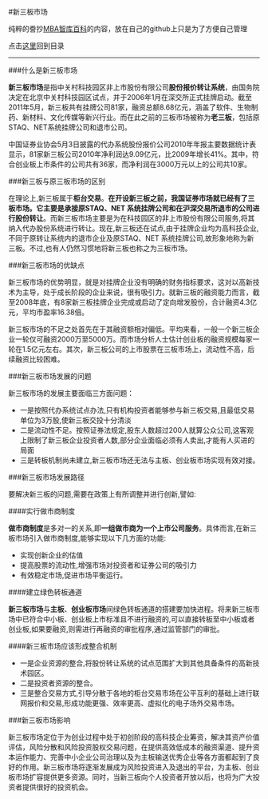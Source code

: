 #新三板市场

纯粹的誊抄[MBA智库百科](http://wiki.mbalib.com/wiki/%E6%96%B0%E4%B8%89%E6%9D%BF)的内容，放在自己的github上只是为了方便自己管理

点击[这里](http://www.xumenger.com/finance-knowledge-20160203/)回到目录

---

###什么是新三板市场

**新三板市场**是指中关村科技园区非上市股份有限公司**股份报价转让系统**，由国务院决定在北京中关村科技园区试点，并于2006年1月在深交所正式挂牌启动。截至2011年5月，新三板共有挂牌公司81家，融资总额8.68亿元，涵盖了软件、生物制药、新材料、文化传媒等新兴行业。而在此之前的三板市场被称为**老三板**，包括原STAQ、NET系统挂牌公司和退市公司。

中国证券业协会5月3日披露的代办系统股份报价公司2010年年报主要数据统计表显示，81家新三板公司2010年净利润达9.09亿元，比2009年增长41%。其中，符合创业板上市条件的公司共有36家，而净利润在3000万元以上的公司共10家。

###新三板与原三板市场的区别

在理论上,新三板属于**柜台交易**。**在开设新三板之前，我国证券市场就已经有了三板市场。它主要是承接原STAQ、NET 系统挂牌公司和在沪深交易所退市的公司进行股份转让**。而新三板市场主要是为在科技园区的非上市股份有限公司服务,将其纳入代办股份系统进行转让。现在,新三板还在试点,由于挂牌企业均为高科技企业,不同于原转让系统内的退市企业及原STAQ、NET 系统挂牌公司,故形象地称为新三板。不过,也有人仍然习惯地将新三板也称之为三板市场。

###新三板市场的优缺点

新三板市场的优势明显，就是对挂牌企业没有明确的财务指标要求，这对以高新技术为主导，处于成长阶段的企业来说，很有吸引力。就新三板的融资能力而言，截至2008年底，有8家新三板挂牌企业完成或启动了定向增发股份，合计融资4.3亿元，平均市盈率16.38倍。

新三板市场的不足之处首先在于其融资额相对偏低。平均来看，一般一个新三板企业一轮仅可融资2000万至5000万。而市场分析人士估计创业板的融资规模每家一轮在1.5亿元左右。其次，新三板公司的上市股票在三板市场上，流动性不高，后续融资比较困难。

###新三板市场发展的问题

新三板市场的发展主要面临三方面问题：

* 一是按照代办系统试点办法,只有机构投资者能够参与新三板交易,且最低交易单位为3万股,使新三板交投十分清淡
* 二是流动性不足。按照证券法规定,股东人数超过200人就算公众公司,这客观上限制了新三板企业投资者人数,部分企业面临必须有人卖出,才能有人买进的局面
* 三是转板机制尚未建立,新三板市场还无法与主板、创业板市场实现有效对接。

###新三板市场发展路径

要解决新三板的问题,需要在政策上有所调整并进行创新,譬如:

####实行做市商制度

**做市商制度**是多对一的关系,即**一组做市商为一个上市公司服务**。具体而言,在新三板市场引入做市商制度,能够实现以下几方面的功能:

* 实现创新企业的估值
* 提高股票的流动性,增强市场对投资者和证券公司的吸引力
* 有效稳定市场,促进市场平衡运行。

####建立绿色转板通道

**新三板市场**与**主板**、**创业板市场**间绿色转板通道的搭建要加快进程。将来新三板市场中已符合中小板、创业板上市标准且不进行融资的,可以直接转板至中小板或者创业板,如果要融资,则需进行再融资的审批程序,通过监管部门的审批。

####新三板市场应该形成整合机制

* 一是企业资源的整合,将股份转让系统的试点范围扩大到其他具备条件的高新技术园区。
* 二是投资者资源的整合。
* 三是整合交易方式,引导分散于各地的柜台交易市场在公平互利的基础上进行联网报价和交易,形成功能更强、效率更高、虚拟化的电子场外交易市场。

###新三板市场影响

新三板市场定位于为创业过程中处于初创阶段的高科技企业筹资，解决其资产价值评估，风险分散和风险投资股权交易问题，在提供高效低成本的融资渠道、提升资本运作能力、完善中小企业公司治理以及为主板输送优秀企业等各方面都起到了良好的作用。新三板市场将逐渐发展成为风险投资进入及退出的平台，为主板、创业板市场扩容提供更多资源。同时，当新三板向个人投资者开放以后，也将为广大投资者提供很好的投资机会。 
